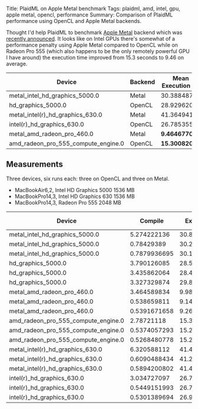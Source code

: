 Title: PlaidML on Apple Metal benchmark
Tags: plaidml, amd, intel, gpu, apple metal, opencl, performance
Summary: Comparison of PlaidML performance using OpenCL and Apple Metal backends.

Thought I'd help PlaidML to benchmark [Apple Metal](https://developer.apple.com/metal/) backend which
was [recently announced](http://vertex.ai/blog/accelerated-deep-learning-on-macos).
It looks like on Intel GPUs there's somewhat of a performance penalty using Apple Metal compared to OpenCL
while on Radeon Pro 555 (which also happens to be the only remotely powerful GPU I have around) the execution
time improved from 15.3 seconds to 9.46 on average.

Device | Backend | Mean Execution (s) | Stddev Execution (s) |
------ | ------- | ------------------ | -------------------- |
metal_intel_hd_graphics_5000.0 | Metal | 30.3884871 | 0.3806514578 |
hd_graphics_5000.0 | OpenCL  | 28.92962003 | 0.772196669 |
metal_intel(r)_hd_graphics_630.0 | Metal | 41.36494128 | 0.1281149304 |
intel(r)_hd_graphics_630.0 | OpenCL | 26.78535573 | 0.1107274138 |
metal_amd_radeon_pro_460.0 | Metal | **9.464677016** | 0.4562651004 |
amd_radeon_pro_555_compute_engine.0 | OpenCL | **15.30082059** | 0.02495138757 |

## Measurements

Three devices, six runs each: three on OpenCL and three on Metal.

* MacBookAir6,2, Intel HD Graphics 5000 1536 MB
* MacBookPro14,3, Intel HD Graphics 630 1536 MB
* MacBookPro14,3, Radeon Pro 555 2048 MB

Device | Compile | Execution | Execution per example
------ | ------- | --------- | ---------------------
metal_intel_hd_graphics_5000.0 | 5.274222136 | 30.82639313 | 0.03010389954
metal_intel_hd_graphics_5000.0 | 0.78429389 | 30.20231009 | 0.02949444344
metal_intel_hd_graphics_5000.0 | 0.7879936695 | 30.13675809 | 0.02943042782
hd_graphics_5000.0 | 3.790126085 | 28.50454235 | 0.02783646714
hd_graphics_5000.0 | 3.435862064 | 28.46335888 | 0.02779624891
hd_graphics_5000.0 | 3.327329874 | 29.82095885 | 0.02912203013
metal_amd_radeon_pro_460.0 | 3.464589834 | 9.987387896 | 0.009753308492
metal_amd_radeon_pro_460.0 | 0.538659811 | 9.146244049 | 0.008931878954
metal_amd_radeon_pro_460.0 | 0.5391671658 | 9.260399103 | 0.009043358499
amd_radeon_pro_555_compute_engine.0 | 2.78721118 | 15.32924485 | 0.01496996568
amd_radeon_pro_555_compute_engine.0 | 0.5374057293 | 15.28253198 | 0.01492434763
amd_radeon_pro_555_compute_engine.0 | 0.5268480778 | 15.29068494 | 0.01493230951
metal_intel(r)_hd_graphics_630.0 | 6.320588112 | 41.4576509 | 0.04048598721
metal_intel(r)_hd_graphics_630.0 | 0.6090488434 | 41.21875095 | 0.04025268648
metal_intel(r)_hd_graphics_630.0 | 0.5894200802 | 41.41842198 | 0.04044767772
intel(r)_hd_graphics_630.0 | 3.034727097 | 26.70475197 | 0.02607885934
intel(r)_hd_graphics_630.0 | 0.5449151993 | 26.73970509 | 0.02611299325
intel(r)_hd_graphics_630.0 | 0.5301389694 | 26.91161013 | 0.02628086926
